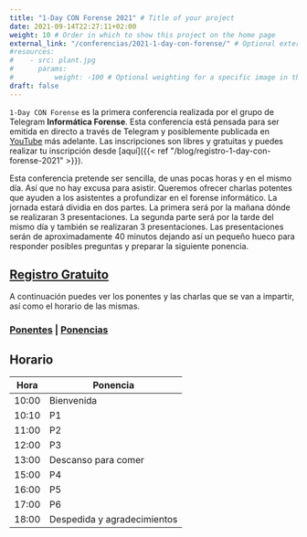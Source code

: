 ```yaml
---
title: "1-Day CON Forense 2021" # Title of your project
date: 2021-09-14T22:27:11+02:00
weight: 10 # Order in which to show this project on the home page
external_link: "/conferencias/2021-1-day-con-forense/" # Optional external link instead of modal
#resources:
#    - src: plant.jpg
#      params:
#          weight: -100 # Optional weighting for a specific image in this project folder
draft: false
---
```


`1-Day CON Forense` es la primera conferencia realizada por el grupo de Telegram **Informática Forense**. Esta conferencia está pensada para ser emitida en directo a través de Telegram y posiblemente publicada en [YouTube](https://www.youtube.com/) más adelante. Las inscripciones son libres y gratuitas y puedes realizar tu inscripción desde [aquí]({{< ref "/blog/registro-1-day-con-forense-2021" >}}).

Esta conferencia pretende ser sencilla, de unas pocas horas y en el mismo día. Así que no hay excusa para asistir. Queremos ofrecer charlas potentes que ayuden a los asistentes a profundizar en el forense informático. La jornada estará dividia en dos partes. La primera será por la mañana dónde se realizaran 3 presentaciones. La segunda parte será por la tarde del mismo día y también se realizaran 3 presentaciones. Las presentaciones serán de aproximadamente 40 minutos dejando así un pequeño hueco para responder posibles preguntas y preparar la siguiente ponencia.

<h2 class="has-text-centered"><a href='{{< ref "/blog/registro-1-day-con-forense-2021" >}}'>Registro Gratuito</a></h2>

A continuación puedes ver los ponentes y las charlas que se van a impartir, así como el horario de las mismas.

<h3 class="has-text-centered">
    <a href='{{< ref "/blog/ponentes-1-day-con-forense-2021" >}}'>Ponentes</a>
    |
    <a href='{{< ref "/blog/ponencias-1-day-con-forense-2021" >}}'>Ponencias</a>
</h3>

## Horario

| Hora  | Ponencia                    |
| ----- | --------------------------- |
| 10:00 | Bienvenida                  |
| 10:10 | P1                          |
| 11:00 | P2                          |
| 12:00 | P3                          |
| 13:00 | Descanso para comer         |
| 15:00 | P4                          |
| 16:00 | P5                          |
| 17:00 | P6                          |
| 18:00 | Despedida y agradecimientos |
